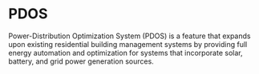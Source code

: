 # PDOS
Power-Distribution Optimization System (PDOS) is a feature that expands upon existing residential building management systems by providing full energy automation and optimization for systems that incorporate solar, battery, and grid power generation sources.
